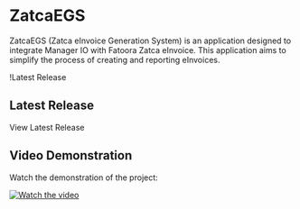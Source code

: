 # ZatcaEGS

ZatcaEGS (Zatca eInvoice Generation System) is an application designed to integrate Manager IO with Fatoora Zatca eInvoice. This application aims to simplify the process of creating and reporting eInvoices.

!Latest Release

## Latest Release

View Latest Release

## Video Demonstration

Watch the demonstration of the project:

[![Watch the video](https://img.youtube.com/vi/)](https://www.youtube.com/watch?v=9RXJMl2J9J4)

